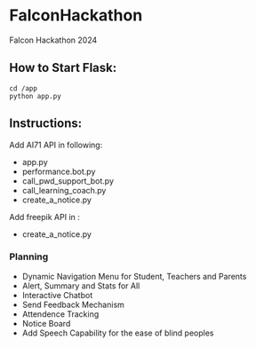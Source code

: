 # FalconHackathon
Falcon Hackathon 2024

## How to Start Flask: 

```
cd /app
python app.py
```

## Instructions: 
Add AI71 API in following:
- app.py
- performance.bot.py
- call_pwd_support_bot.py
- call_learning_coach.py
- create_a_notice.py

Add freepik API in : 
- create_a_notice.py

### Planning
- Dynamic Navigation Menu for Student, Teachers and Parents
- Alert, Summary and Stats for All
- Interactive Chatbot 
- Send Feedback Mechanism
- Attendence Tracking
- Notice Board
- Add Speech Capability for the ease of blind peoples